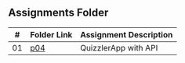 ##  Assignments Folder

|   #   | Folder Link | Assignment Description |
| :---: | ----------- | ---------------------- |
|   01  |[p04](https://github.com/A-SH4W/2143-OOP-Shaw/tree/main/Assignments/A04)             |    QuizzlerApp with API     |
